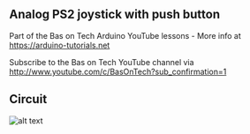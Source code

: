 ## Analog PS2 joystick with push button
Part of the Bas on Tech Arduino YouTube lessons - More info at https://arduino-tutorials.net

Subscribe to the Bas on Tech YouTube channel via http://www.youtube.com/c/BasOnTech?sub_confirmation=1

## Circuit
![alt text](./analog-ps2-joystick.png "circuit schema")
